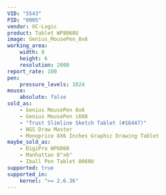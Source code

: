 ```yaml
---
VID: "5543"
PID: "0005"
vendor: UC-Logic
product: Tablet WP8060U
image: Genius_MousePen_8x6
working_area:
    width: 8
    height: 6
    resolution: 2000
report_rate: 100
pen:
    pressure_levels: 1024
mouse:
    absolute: false
sold_as:
    - Genius MousePen 8x6
    - Genius MousePen i608
    - "Trust Slimline Sketch Tablet (#16447)"
    - NGS Draw Master
    - Monoprice 8X6 Inches Graphic Drawing Tablet
maybe_sold_as:
    - DigiPro WP8060
    - Manhattan 8"x6"
    - Iball Pen Tablet 8060U
supported: true
supported_in:
    kernel: ">= 2.6.36"
---
```

